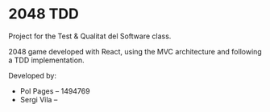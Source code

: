 # 2048 TDD

Project for the Test & Qualitat del Software class.

2048 game developed with React, using the MVC architecture and following a TDD implementation.

Developed by:
- Pol Pages   – 1494769
- Sergi Vila  – 
